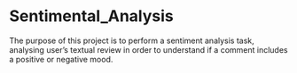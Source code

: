 # Sentimental_Analysis
The purpose of this project is to perform a sentiment analysis task, analysing user’s textual review in order to understand if a comment includes a positive or negative mood.
